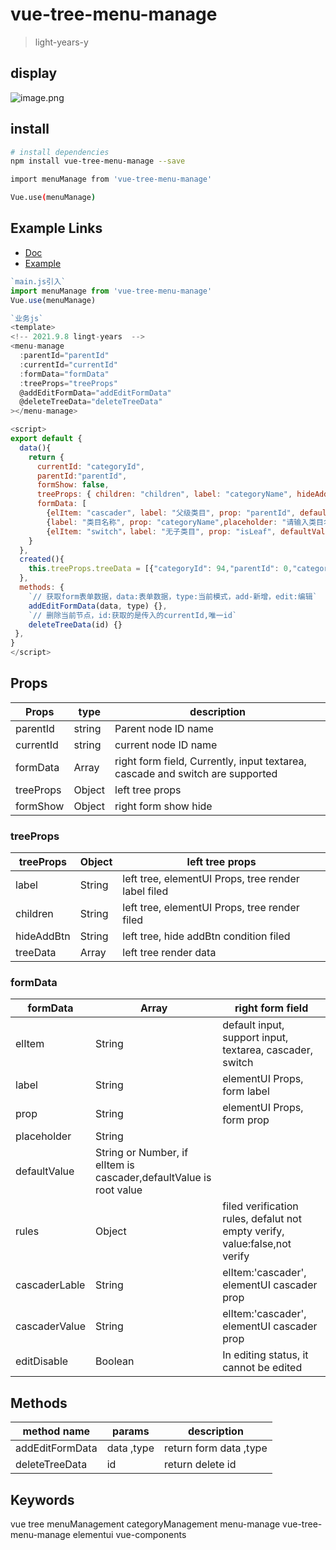 # vue-tree-menu-manage

> light-years-y


## display
![image.png](https://p9-juejin.byteimg.com/tos-cn-i-k3u1fbpfcp/fb580977ec354ca29f7aaaae2fee610d~tplv-k3u1fbpfcp-zoom-crop-mark:1304:1304:1304:734.awebp)
## install

```bash
# install dependencies
npm install vue-tree-menu-manage --save

import menuManage from 'vue-tree-menu-manage'

Vue.use(menuManage)

```

## Example Links

- [ Doc ](https://juejin.cn/post/7002134735279374344)
- [ Example ](https://juejin.cn/post/7002134735279374344)

```js
`main.js引入`
import menuManage from 'vue-tree-menu-manage'
Vue.use(menuManage)

`业务js`
<template>
<!-- 2021.9.8 lingt-years  -->
<menu-manage
  :parentId="parentId"
  :currentId="currentId"
  :formData="formData"
  :treeProps="treeProps"
  @addEditFormData="addEditFormData"
  @deleteTreeData="deleteTreeData"
></menu-manage>

<script>
export default {
  data(){
    return {
      currentId: "categoryId",  
      parentId:"parentId", 
      formShow: false, 
      treeProps: { children: "children", label: "categoryName", hideAddBtn: "isLeaf", treeData: []},
      formData: [
        {elItem: "cascader", label: "父级类目", prop: "parentId", defaultValue:"", cascaderLable: "categoryName", cascaderValue: "categoryId"},
        {label: "类目名称", prop: "categoryName",placeholder: "请输入类目名称", rules: false},
        {elItem: "switch"，label: "无子类目", prop: "isLeaf", defaultValue: false, editDisable: true}]
    }
  },
  created(){
    this.treeProps.treeData = [{"categoryId": 94,"parentId": 0,"categoryName": "管理","isLeaf":false,"children": [{"categoryId": 95,"parentId": 94,"categoryName": "列表","isLeaf": false},{"categoryId": 96,"parentId": 94,"categoryName": "详情","isLeaf": true}]}]
  },
  methods: {
    `// 获取form表单数据，data:表单数据，type:当前模式，add-新增，edit:编辑`
    addEditFormData(data, type) {},
    `// 删除当前节点，id:获取的是传入的currentId,唯一id`
    deleteTreeData(id) {}
 },
}
</script>
```

## Props

| Props     | type   | description                                                                   |
| --------- | ------ | ----------------------------------------------------------------------------- |
| parentId  | string | Parent node ID name                                                           |
| currentId | string | current node ID name                                                          |
| formData  | Array  | right form field, Currently, input textarea, cascade and switch are supported |
| treeProps | Object | left tree props                                                               |
| formShow  | Object | right form show hide                                                          |

### treeProps

| treeProps  | Object | left tree props                                     |
| ---------- | ------ | --------------------------------------------------- |
| label      | String | left tree, elementUI Props, tree render label filed |
| children   | String | left tree, elementUI Props, tree render filed       |
| hideAddBtn | String | left tree, hide addBtn condition filed              |
| treeData   | Array  | left tree render data                               |

### formData

| formData      | Array   | right form field                                                           |
| ------------- | ------- | ---------------------------------------------------------- |
| elItem        | String  | default input, support input, textarea, cascader, switch                   |
| label         | String  | elementUI Props, form label                                                |
| prop          | String  | elementUI Props, form prop                                                 |
| placeholder   | String  |                                                                            |
| defaultValue  | String or Number, if elItem is cascader,defaultValue is root value|                                                                            |
| rules         | Object  | filed verification rules, defalut not empty verify, value:false,not verify |
| cascaderLable | String  | elItem:'cascader', elementUI cascader prop                                 |
| cascaderValue | String  | elItem:'cascader', elementUI cascader prop                                 |
| editDisable   | Boolean | In editing status, it cannot be edited                                     |

## Methods

| method name     | params     | description            |
| --------------- | ---------- | ---------------------- |
| addEditFormData | data ,type | return form data ,type |
| deleteTreeData  | id         | return delete id       |

## Keywords

vue tree menuManagement categoryManagement menu-manage vue-tree-menu-manage elementui vue-components
